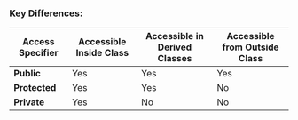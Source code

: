 ### Key Differences:

| **Access Specifier**  | **Accessible Inside Class** | **Accessible in Derived Classes**  | **Accessible from Outside Class** |
|-----------------------|-----------------------------|------------------------------------|-----------------------------------|
| **Public**            | Yes                         | Yes                                | Yes                               |
| **Protected**         | Yes                         | Yes                                | No                                |
| **Private**           | Yes                         | No                                 | No                                |
